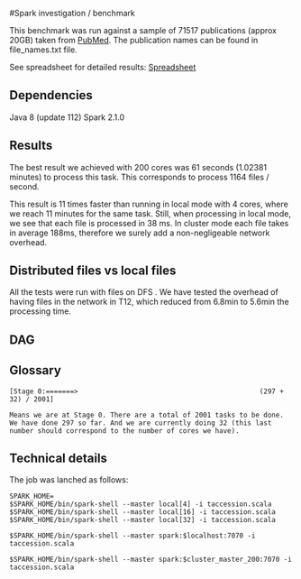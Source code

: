 #Spark investigation / benchmark

This benchmark was run against a sample of 71517 publications (approx 20GB) taken from [PubMed](ftp://ftp.ncbi.nlm.nih.gov/pub/pmc). The publication names can be found in file_names.txt file.

See spreadsheet for detailed results: [Spreadsheet](https://docs.google.com/spreadsheets/d/1Z_7flxM5si8DfLZTMH8ruwFiU5ONX5He062SGxgsla8/edit?usp=sharing)

## Dependencies
Java 8 (update 112)
Spark 2.1.0

## Results
The best result we achieved with 200 cores was 61 seconds (1.02381 minutes) to process this task.
This corresponds to process 1164 files / second.

This result is 11 times faster than running in local mode with 4 cores, where we reach 11 minutes for the same task. 
Still, when processing in local mode, we see that each file is processed in 38 ms. 
In cluster mode each file takes in average 188ms, therefore we surely add a non-negligeable network overhead.

## Distributed files vs local files
All the tests were run with files on DFS .
We have tested the overhead of having files in the network in T12, which reduced from 6.8min to 5.6min the processing time.

## DAG

## Glossary

```shell 
[Stage 0:=======>                                             (297 + 32) / 2001]

Means we are at Stage 0. There are a total of 2001 tasks to be done. We have done 297 so far. And we are currently doing 32 (this last number should correspond to the number of cores we have).
```
## Technical details

The job was lanched as follows:

```shell
SPARK_HOME=
$SPARK_HOME/bin/spark-shell --master local[4] -i taccession.scala
$SPARK_HOME/bin/spark-shell --master local[16] -i taccession.scala
$SPARK_HOME/bin/spark-shell --master local[32] -i taccession.scala

$SPARK_HOME/bin/spark-shell --master spark:$localhost:7070 -i taccession.scala

$SPARK_HOME/bin/spark-shell --master spark:$cluster_master_200:7070 -i taccession.scala
```
